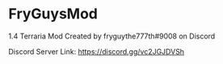 # FryGuysMod
1.4 Terraria Mod
Created by fryguythe777th#9008 on Discord

Discord Server Link: https://discord.gg/vc2JGJDVSh
